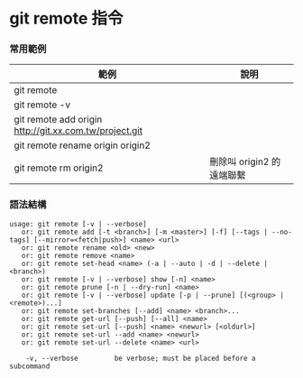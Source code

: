 # git remote 指令

### 常用範例

| 範例                                                     | 說明                |
|--------------------------------------------------------|-------------------|
| git remote                                             |                   |
| git remote -v                                          |                   |
| git remote add origin http://git.xx.com.tw/project.git |                   |
| git remote rename origin origin2                       |                   |
| git remote rm origin2                                  | 刪除叫 origin2 的遠端聯繫 |

### 語法結構

```
usage: git remote [-v | --verbose]
   or: git remote add [-t <branch>] [-m <master>] [-f] [--tags | --no-tags] [--mirror=<fetch|push>] <name> <url>
   or: git remote rename <old> <new>
   or: git remote remove <name>
   or: git remote set-head <name> (-a | --auto | -d | --delete | <branch>)
   or: git remote [-v | --verbose] show [-n] <name>
   or: git remote prune [-n | --dry-run] <name>
   or: git remote [-v | --verbose] update [-p | --prune] [(<group> | <remote>)...]
   or: git remote set-branches [--add] <name> <branch>...
   or: git remote get-url [--push] [--all] <name>
   or: git remote set-url [--push] <name> <newurl> [<oldurl>]
   or: git remote set-url --add <name> <newurl>
   or: git remote set-url --delete <name> <url>

    -v, --verbose         be verbose; must be placed before a subcommand
```